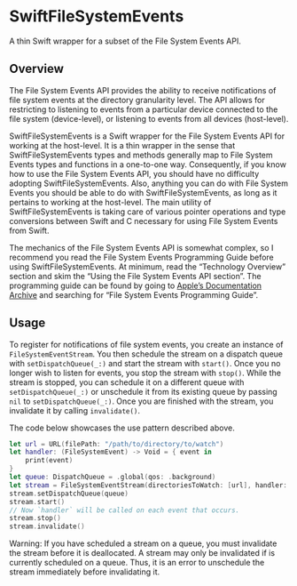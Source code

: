 # SwiftFileSystemEvents

A thin Swift wrapper for a subset of the File System Events API.

## Overview

The File System Events API provides the ability to receive notifications of file
system events at the directory granularity level. The API allows for restricting
to listening to events from a particular device connected to the file system
(device-level), or listening to events from all devices (host-level).

SwiftFileSystemEvents is a Swift wrapper for the File System Events API for
working at the host-level. It is a thin wrapper in the sense that
SwiftFileSystemEvents types and methods generally map to File System Events
types and functions in a one-to-one way. Consequently, if you know how to use
the File System Events API, you should have no difficulty adopting
SwiftFileSystemEvents. Also, anything you can do with File System Events you
should be able to do with SwiftFileSystemEvents, as long as it pertains to
working at the host-level. The main utility of SwiftFileSystemEvents is
taking care of various pointer operations and type conversions between Swift and
C necessary for using File System Events from Swift.

The mechanics of the File System Events API is somewhat complex, so I recommend
you read the File System Events Programming Guide before using
SwiftFileSystemEvents. At minimum, read the “Technology Overview” section and
skim the “Using the File System Events API section”. The programming guide can
be found by going to
[Appleʼs Documentation Archive](https://developer.apple.com/library/archive/navigation/)
and searching for “File System Events Programming Guide”.

## Usage

To register for notifications of file system events, you create an instance of
`FileSystemEventStream`. You then schedule the stream on a dispatch queue with
`setDispatchQueue(_:)` and start the stream with `start()`. Once you no longer wish
to listen for events, you stop the stream with `stop()`. While the stream is
stopped, you can schedule it on a different queue with `setDispatchQueue(_:)` or
unschedule it from its existing queue by passing `nil` to `setDispatchQueue(_:)`.
Once you are finished with the stream, you invalidate it by calling `invalidate()`.

The code below showcases the use pattern described above.

```swift
let url = URL(filePath: "/path/to/directory/to/watch")
let handler: (FileSystemEvent) -> Void = { event in
    print(event)
}
let queue: DispatchQueue = .global(qos: .background)
let stream = FileSystemEventStream(directoriesToWatch: [url], handler: handler)
stream.setDispatchQueue(queue)
stream.start()
// Now `handler` will be called on each event that occurs.
stream.stop()
stream.invalidate()
```

Warning: If you have scheduled a stream on a queue, you must invalidate the
stream before it is deallocated. A stream may only be invalidated if is
currently scheduled on a queue. Thus, it is an error to unschedule the stream
immediately before invalidating it.
